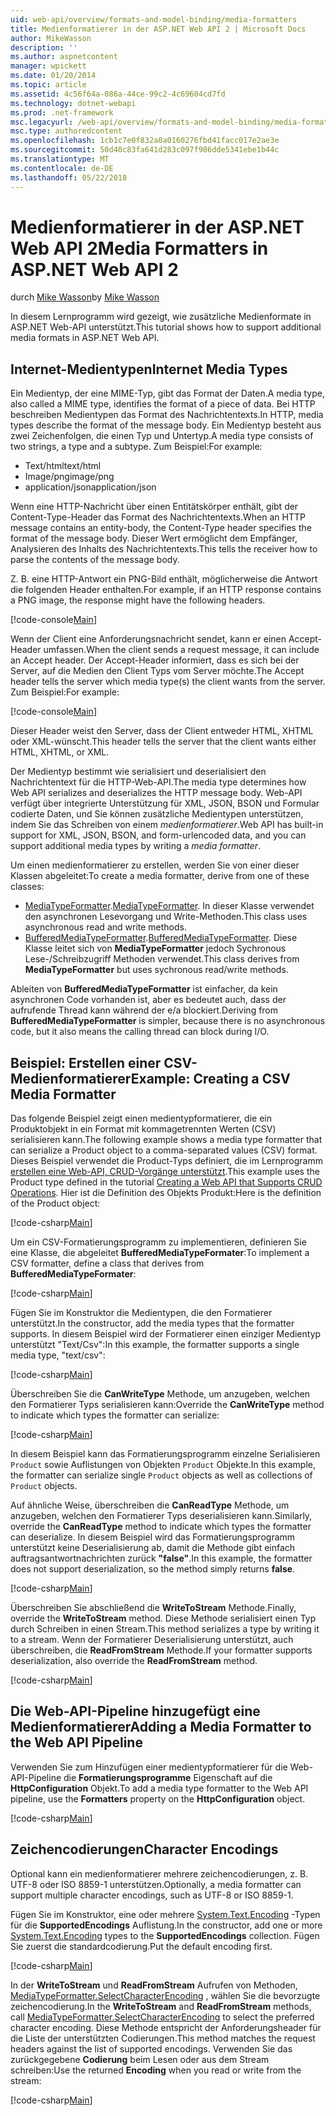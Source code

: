 ```yaml
---
uid: web-api/overview/formats-and-model-binding/media-formatters
title: Medienformatierer in der ASP.NET Web API 2 | Microsoft Docs
author: MikeWasson
description: ''
ms.author: aspnetcontent
manager: wpickett
ms.date: 01/20/2014
ms.topic: article
ms.assetid: 4c56f64a-086a-44ce-99c2-4c69604cd7fd
ms.technology: dotnet-webapi
ms.prod: .net-framework
msc.legacyurl: /web-api/overview/formats-and-model-binding/media-formatters
msc.type: authoredcontent
ms.openlocfilehash: 1cb1c7e0f832a0a0160276fbd41facc017e2ae3e
ms.sourcegitcommit: 50d40c83fa641d283c097f986dde5341ebe1b44c
ms.translationtype: MT
ms.contentlocale: de-DE
ms.lasthandoff: 05/22/2018
---
```

<a name="media-formatters-in-aspnet-web-api-2"></a><span data-ttu-id="773b3-102">Medienformatierer in der ASP.NET Web API 2</span><span class="sxs-lookup"><span data-stu-id="773b3-102">Media Formatters in ASP.NET Web API 2</span></span>
====================
<span data-ttu-id="773b3-103">durch [Mike Wasson](https://github.com/MikeWasson)</span><span class="sxs-lookup"><span data-stu-id="773b3-103">by [Mike Wasson](https://github.com/MikeWasson)</span></span>

<span data-ttu-id="773b3-104">In diesem Lernprogramm wird gezeigt, wie zusätzliche Medienformate in ASP.NET Web-API unterstützt.</span><span class="sxs-lookup"><span data-stu-id="773b3-104">This tutorial shows how to support additional media formats in ASP.NET Web API.</span></span>

## <a name="internet-media-types"></a><span data-ttu-id="773b3-105">Internet-Medientypen</span><span class="sxs-lookup"><span data-stu-id="773b3-105">Internet Media Types</span></span>

<span data-ttu-id="773b3-106">Ein Medientyp, der eine MIME-Typ, gibt das Format der Daten.</span><span class="sxs-lookup"><span data-stu-id="773b3-106">A media type, also called a MIME type, identifies the format of a piece of data.</span></span> <span data-ttu-id="773b3-107">Bei HTTP beschreiben Medientypen das Format des Nachrichtentexts.</span><span class="sxs-lookup"><span data-stu-id="773b3-107">In HTTP, media types describe the format of the message body.</span></span> <span data-ttu-id="773b3-108">Ein Medientyp besteht aus zwei Zeichenfolgen, die einen Typ und Untertyp.</span><span class="sxs-lookup"><span data-stu-id="773b3-108">A media type consists of two strings, a type and a subtype.</span></span> <span data-ttu-id="773b3-109">Zum Beispiel:</span><span class="sxs-lookup"><span data-stu-id="773b3-109">For example:</span></span>

- <span data-ttu-id="773b3-110">Text/html</span><span class="sxs-lookup"><span data-stu-id="773b3-110">text/html</span></span>
- <span data-ttu-id="773b3-111">Image/png</span><span class="sxs-lookup"><span data-stu-id="773b3-111">image/png</span></span>
- <span data-ttu-id="773b3-112">application/json</span><span class="sxs-lookup"><span data-stu-id="773b3-112">application/json</span></span>

<span data-ttu-id="773b3-113">Wenn eine HTTP-Nachricht über einen Entitätskörper enthält, gibt der Content-Type-Header das Format des Nachrichtentexts.</span><span class="sxs-lookup"><span data-stu-id="773b3-113">When an HTTP message contains an entity-body, the Content-Type header specifies the format of the message body.</span></span> <span data-ttu-id="773b3-114">Dieser Wert ermöglicht dem Empfänger, Analysieren des Inhalts des Nachrichtentexts.</span><span class="sxs-lookup"><span data-stu-id="773b3-114">This tells the receiver how to parse the contents of the message body.</span></span>

<span data-ttu-id="773b3-115">Z. B. eine HTTP-Antwort ein PNG-Bild enthält, möglicherweise die Antwort die folgenden Header enthalten.</span><span class="sxs-lookup"><span data-stu-id="773b3-115">For example, if an HTTP response contains a PNG image, the response might have the following headers.</span></span>

[!code-console[Main](media-formatters/samples/sample1.cmd)]

<span data-ttu-id="773b3-116">Wenn der Client eine Anforderungsnachricht sendet, kann er einen Accept-Header umfassen.</span><span class="sxs-lookup"><span data-stu-id="773b3-116">When the client sends a request message, it can include an Accept header.</span></span> <span data-ttu-id="773b3-117">Der Accept-Header informiert, dass es sich bei der Server, auf die Medien den Client Typs vom Server möchte.</span><span class="sxs-lookup"><span data-stu-id="773b3-117">The Accept header tells the server which media type(s) the client wants from the server.</span></span> <span data-ttu-id="773b3-118">Zum Beispiel:</span><span class="sxs-lookup"><span data-stu-id="773b3-118">For example:</span></span>

[!code-console[Main](media-formatters/samples/sample2.cmd)]

<span data-ttu-id="773b3-119">Dieser Header weist den Server, dass der Client entweder HTML, XHTML oder XML-wünscht.</span><span class="sxs-lookup"><span data-stu-id="773b3-119">This header tells the server that the client wants either HTML, XHTML, or XML.</span></span>

<span data-ttu-id="773b3-120">Der Medientyp bestimmt wie serialisiert und deserialisiert den Nachrichtentext für die HTTP-Web-API.</span><span class="sxs-lookup"><span data-stu-id="773b3-120">The media type determines how Web API serializes and deserializes the HTTP message body.</span></span> <span data-ttu-id="773b3-121">Web-API verfügt über integrierte Unterstützung für XML, JSON, BSON und Formular codierte Daten, und Sie können zusätzliche Medientypen unterstützen, indem Sie das Schreiben von einem *medienformatierer*.</span><span class="sxs-lookup"><span data-stu-id="773b3-121">Web API has built-in support for XML, JSON, BSON, and form-urlencoded data, and you can support additional media types by writing a *media formatter*.</span></span>

<span data-ttu-id="773b3-122">Um einen medienformatierer zu erstellen, werden Sie von einer dieser Klassen abgeleitet:</span><span class="sxs-lookup"><span data-stu-id="773b3-122">To create a media formatter, derive from one of these classes:</span></span>

- <span data-ttu-id="773b3-123">[MediaTypeFormatter](https://msdn.microsoft.com/library/system.net.http.formatting.mediatypeformatter.aspx).</span><span class="sxs-lookup"><span data-stu-id="773b3-123">[MediaTypeFormatter](https://msdn.microsoft.com/library/system.net.http.formatting.mediatypeformatter.aspx).</span></span> <span data-ttu-id="773b3-124">In dieser Klasse verwendet den asynchronen Lesevorgang und Write-Methoden.</span><span class="sxs-lookup"><span data-stu-id="773b3-124">This class uses asynchronous read and write methods.</span></span>
- <span data-ttu-id="773b3-125">[BufferedMediaTypeFormatter](https://msdn.microsoft.com/library/system.net.http.formatting.bufferedmediatypeformatter.aspx).</span><span class="sxs-lookup"><span data-stu-id="773b3-125">[BufferedMediaTypeFormatter](https://msdn.microsoft.com/library/system.net.http.formatting.bufferedmediatypeformatter.aspx).</span></span> <span data-ttu-id="773b3-126">Diese Klasse leitet sich von **MediaTypeFormatter** jedoch Sychronous Lese-/Schreibzugriff Methoden verwendet.</span><span class="sxs-lookup"><span data-stu-id="773b3-126">This class derives from **MediaTypeFormatter** but uses sychronous read/write methods.</span></span>

<span data-ttu-id="773b3-127">Ableiten von **BufferedMediaTypeFormatter** ist einfacher, da kein asynchronen Code vorhanden ist, aber es bedeutet auch, dass der aufrufende Thread kann während der e/a blockiert.</span><span class="sxs-lookup"><span data-stu-id="773b3-127">Deriving from **BufferedMediaTypeFormatter** is simpler, because there is no asynchronous code, but it also means the calling thread can block during I/O.</span></span>

## <a name="example-creating-a-csv-media-formatter"></a><span data-ttu-id="773b3-128">Beispiel: Erstellen einer CSV-Medienformatierer</span><span class="sxs-lookup"><span data-stu-id="773b3-128">Example: Creating a CSV Media Formatter</span></span>

<span data-ttu-id="773b3-129">Das folgende Beispiel zeigt einen medientypformatierer, die ein Produktobjekt in ein Format mit kommagetrennten Werten (CSV) serialisieren kann.</span><span class="sxs-lookup"><span data-stu-id="773b3-129">The following example shows a media type formatter that can serialize a Product object to a comma-separated values (CSV) format.</span></span> <span data-ttu-id="773b3-130">Dieses Beispiel verwendet die Product-Typs definiert, die im Lernprogramm [erstellen eine Web-API, CRUD-Vorgänge unterstützt](../older-versions/creating-a-web-api-that-supports-crud-operations.md).</span><span class="sxs-lookup"><span data-stu-id="773b3-130">This example uses the Product type defined in the tutorial [Creating a Web API that Supports CRUD Operations](../older-versions/creating-a-web-api-that-supports-crud-operations.md).</span></span> <span data-ttu-id="773b3-131">Hier ist die Definition des Objekts Produkt:</span><span class="sxs-lookup"><span data-stu-id="773b3-131">Here is the definition of the Product object:</span></span>

[!code-csharp[Main](media-formatters/samples/sample3.cs)]

<span data-ttu-id="773b3-132">Um ein CSV-Formatierungsprogramm zu implementieren, definieren Sie eine Klasse, die abgeleitet **BufferedMediaTypeFormater**:</span><span class="sxs-lookup"><span data-stu-id="773b3-132">To implement a CSV formatter, define a class that derives from **BufferedMediaTypeFormater**:</span></span>

[!code-csharp[Main](media-formatters/samples/sample4.cs)]

<span data-ttu-id="773b3-133">Fügen Sie im Konstruktor die Medientypen, die den Formatierer unterstützt.</span><span class="sxs-lookup"><span data-stu-id="773b3-133">In the constructor, add the media types that the formatter supports.</span></span> <span data-ttu-id="773b3-134">In diesem Beispiel wird der Formatierer einen einziger Medientyp unterstützt &quot;Text/Csv&quot;:</span><span class="sxs-lookup"><span data-stu-id="773b3-134">In this example, the formatter supports a single media type, &quot;text/csv&quot;:</span></span>

[!code-csharp[Main](media-formatters/samples/sample5.cs)]

<span data-ttu-id="773b3-135">Überschreiben Sie die **CanWriteType** Methode, um anzugeben, welchen den Formatierer Typs serialisieren kann:</span><span class="sxs-lookup"><span data-stu-id="773b3-135">Override the **CanWriteType** method to indicate which types the formatter can serialize:</span></span>

[!code-csharp[Main](media-formatters/samples/sample6.cs)]

<span data-ttu-id="773b3-136">In diesem Beispiel kann das Formatierungsprogramm einzelne Serialisieren `Product` sowie Auflistungen von Objekten `Product` Objekte.</span><span class="sxs-lookup"><span data-stu-id="773b3-136">In this example, the formatter can serialize single `Product` objects as well as collections of `Product` objects.</span></span>

<span data-ttu-id="773b3-137">Auf ähnliche Weise, überschreiben die **CanReadType** Methode, um anzugeben, welchen den Formatierer Typs deserialisieren kann.</span><span class="sxs-lookup"><span data-stu-id="773b3-137">Similarly, override the **CanReadType** method to indicate which types the formatter can deserialize.</span></span> <span data-ttu-id="773b3-138">In diesem Beispiel wird das Formatierungsprogramm unterstützt keine Deserialisierung ab, damit die Methode gibt einfach auftragsantwortnachrichten zurück **"false"**.</span><span class="sxs-lookup"><span data-stu-id="773b3-138">In this example, the formatter does not support deserialization, so the method simply returns **false**.</span></span>

[!code-csharp[Main](media-formatters/samples/sample7.cs)]

<span data-ttu-id="773b3-139">Überschreiben Sie abschließend die **WriteToStream** Methode.</span><span class="sxs-lookup"><span data-stu-id="773b3-139">Finally, override the **WriteToStream** method.</span></span> <span data-ttu-id="773b3-140">Diese Methode serialisiert einen Typ durch Schreiben in einen Stream.</span><span class="sxs-lookup"><span data-stu-id="773b3-140">This method serializes a type by writing it to a stream.</span></span> <span data-ttu-id="773b3-141">Wenn der Formatierer Deserialisierung unterstützt, auch überschreiben, die **ReadFromStream** Methode.</span><span class="sxs-lookup"><span data-stu-id="773b3-141">If your formatter supports deserialization, also override the **ReadFromStream** method.</span></span>

[!code-csharp[Main](media-formatters/samples/sample8.cs)]

## <a name="adding-a-media-formatter-to-the-web-api-pipeline"></a><span data-ttu-id="773b3-142">Die Web-API-Pipeline hinzugefügt eine Medienformatierer</span><span class="sxs-lookup"><span data-stu-id="773b3-142">Adding a Media Formatter to the Web API Pipeline</span></span>

<span data-ttu-id="773b3-143">Verwenden Sie zum Hinzufügen einer medientypformatierer für die Web-API-Pipeline die **Formatierungsprogramme** Eigenschaft auf die **HttpConfiguration** Objekt.</span><span class="sxs-lookup"><span data-stu-id="773b3-143">To add a media type formatter to the Web API pipeline, use the **Formatters** property on the **HttpConfiguration** object.</span></span>

[!code-csharp[Main](media-formatters/samples/sample9.cs)]

## <a name="character-encodings"></a><span data-ttu-id="773b3-144">Zeichencodierungen</span><span class="sxs-lookup"><span data-stu-id="773b3-144">Character Encodings</span></span>

<span data-ttu-id="773b3-145">Optional kann ein medienformatierer mehrere zeichencodierungen, z. B. UTF-8 oder ISO 8859-1 unterstützen.</span><span class="sxs-lookup"><span data-stu-id="773b3-145">Optionally, a media formatter can support multiple character encodings, such as UTF-8 or ISO 8859-1.</span></span>

<span data-ttu-id="773b3-146">Fügen Sie im Konstruktor, eine oder mehrere [System.Text.Encoding](https://msdn.microsoft.com/library/system.text.encoding.aspx) -Typen für die **SupportedEncodings** Auflistung.</span><span class="sxs-lookup"><span data-stu-id="773b3-146">In the constructor, add one or more [System.Text.Encoding](https://msdn.microsoft.com/library/system.text.encoding.aspx) types to the **SupportedEncodings** collection.</span></span> <span data-ttu-id="773b3-147">Fügen Sie zuerst die standardcodierung.</span><span class="sxs-lookup"><span data-stu-id="773b3-147">Put the default encoding first.</span></span>

[!code-csharp[Main](media-formatters/samples/sample10.cs?highlight=6-7)]

<span data-ttu-id="773b3-148">In der **WriteToStream** und **ReadFromStream** Aufrufen von Methoden, [MediaTypeFormatter.SelectCharacterEncoding](https://msdn.microsoft.com/library/hh969054.aspx) , wählen Sie die bevorzugte zeichencodierung.</span><span class="sxs-lookup"><span data-stu-id="773b3-148">In the **WriteToStream** and **ReadFromStream** methods, call [MediaTypeFormatter.SelectCharacterEncoding](https://msdn.microsoft.com/library/hh969054.aspx) to select the preferred character encoding.</span></span> <span data-ttu-id="773b3-149">Diese Methode entspricht der Anforderungsheader für die Liste der unterstützten Codierungen.</span><span class="sxs-lookup"><span data-stu-id="773b3-149">This method matches the request headers against the list of supported encodings.</span></span> <span data-ttu-id="773b3-150">Verwenden Sie das zurückgegebene **Codierung** beim Lesen oder aus dem Stream schreiben:</span><span class="sxs-lookup"><span data-stu-id="773b3-150">Use the returned **Encoding** when you read or write from the stream:</span></span>

[!code-csharp[Main](media-formatters/samples/sample11.cs?highlight=3,5)]
